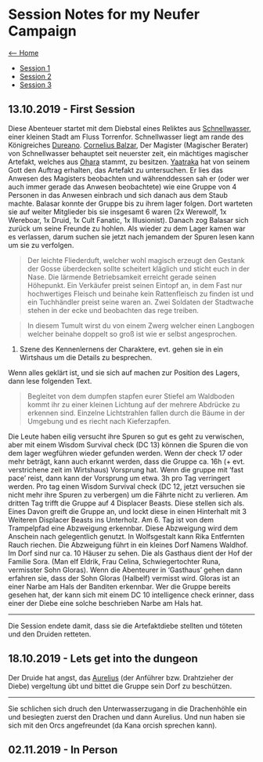 # Session Notes for my Neufer Campaign

[<-- Home](index.md)


- [Session 1](#13102019---first-session)
- [Session 2](#18102019---lets-get-into-the-dungeon)
- [Session 3](#02112019---in-person)


## 13.10.2019 - First Session

Diese Abenteuer startet mit dem Diebstal eines Reliktes aus [Schnellwasser](places/schnellwasser.md), einer kleinen
Stadt am Fluss Torrenfor. Schnellwasser liegt am rande des Königreiches [Dureano](places/dureano.md).
[Cornelius Balzar](npcs/cornelius_balzar.md), Der Magister (Magischer
Berater) von Schnellwasser behauptet seit neuerster zeit, ein mächtiges magischer Artefakt, welches
aus [Ohara](lore/ohara.md) stammt, zu besitzen. [Yaatraka](characters/index.md#yaatraka) hat von seinem Gott den Auftrag erhalten, das
Artefakt zu untersuchen. Er lies das Anwesen des Magisters beobachten und währenddessen sah er (oder wer auch immer gerade das
Anwesen beobachtete) wie eine Gruppe von 4 Personen in das Anwesen einbrach und sich danach aus dem Staub machte. Balasar
konnte der Gruppe bis zu ihrem lager folgen.
Dort warteten sie auf weiter Mitglieder bis sie insgesamt 6 waren (2x Werewolf, 1x Wereboar,
1x Druid, 1x Cult Fanatic, 1x Illusionist).
Danach zog Balasar sich zurück um seine Freunde zu hohlen. Als wieder zu dem Lager 
kamen war es verlassen, darum suchen sie jetzt nach jemandem der Spuren lesen kann um sie
zu verfolgen.

> Der leichte Fliederduft, welcher wohl magisch
erzeugt den Gestank der Gosse überdecken sollte
scheitert kläglich und sticht euch in der Nase. Die 
lärmende Betriebsamkeit erreicht gerade seinen Höhepunkt. Ein Verkäufer preist seinen Eintopf
an, in dem Fast nur hochwertiges Fleisch und
beinahe kein Rattenfleisch zu finden ist und ein
Tuchhändler preist seine waren an. Zwei Soldaten
der Stadtwache stehen in der ecke und beobachten
das rege treiben.

> In diesem Tumult wirst du von einem Zwerg
welcher einen Langbogen welcher beinahe doppelt
so groß ist wie er selbst angesprochen.

1. Szene des Kennenlernens der Charaktere,
evt. gehen sie in ein Wirtshaus um die Details
zu besprechen.

Wenn alles geklärt ist, und sie sich auf
machen zur Position des Lagers, dann lese
folgenden Text.

>Begleitet von dem dumpfen stapfen eurer Stiefel
am Waldboden kommt ihr zu einer kleinen Lichtung
auf der mehrere Abdrücke zu erkennen sind.
Einzelne Lichtstrahlen fallen durch die Bäume
in der Umgebung und es riecht nach Kieferzapfen.

Die Leute haben eilig versucht ihre Spuren so
gut es geht zu verwischen, aber mit einem
Wisdom Survival check (DC 13) können die
Spuren die von dem lager wegführen wieder
gefunden werden. Wenn der check 17 oder mehr
beträgt, kann auch erkannt werden, dass die
Gruppe ca. 16h (+ evt. verstrichene zeit im
Wirtshaus) Vorsprung hat.
Wenn die gruppe mit ‘fast pace’ reist, dann
kann der Vorsprung um etwa. 3h pro Tag
verringert werden. Pro tag einen Wisdom
Survival check (DC 12, jetzt versuchen sie
nicht mehr ihre Spuren zu verbergen) um die
Fährte nicht zu verlieren.
Am dritten Tag trifft die Gruppe auf 4
Displacer Beasts. Diese stellen sich als. Eines
Davon greift die Gruppe an, und lockt diese
in einen Hinterhalt mit 3 Weiteren Displacer
Beasts ins Unterholz.
Am 6. Tag ist von dem Trampelpfad eine
Abzweigung erkennbar. Diese Abzweigung
wird dem Anschein nach gelegentlich genutzt.
In Wolfsgestalt kann Rika Entfernten Rauch
riechen. Die Abzweigung führt in ein kleines
Dorf Namens Waldhof. Im Dorf sind nur ca.
10 Häuser zu sehen. Die als Gasthaus dient
der Hof der Familie Sora. (Man elf Eldrik, Frau
Celina, Schwiegertochter Runa, vermisster
Sohn Gloras).
Wenn die Abenteurer in ‘Gasthaus’ gehen
dann erfahren sie, dass der Sohn Gloras
(Halbelf) vermisst wird. Gloras ist an einer
Narbe am Hals der Banditen erkennbar.
Wer die Gruppe bereits gesehen hat, der kann
sich mit einem DC 10 intelligence check erinner,
dass einer der Diebe eine solche beschrieben
Narbe am Hals hat.

---

Die Session endete damit, dass sie die Artefaktdiebe stellten und töteten und den Druiden retteten.

## 18.10.2019 - Lets get into the dungeon

Der Druide hat angst, das [Aurelius](npcs/aurelius.md) (der Anführer bzw. Drahtzieher der Diebe) vergeltung übt und bittet die Gruppe sein Dorf zu beschützen.

---
Sie schlichen sich druch den Unterwasserzugang in die Drachenhöhle ein und besiegten zuerst den Drachen
und dann Aurelius. Und nun haben sie sich mit den Orcs angefreundet (da Kana orcish sprechen kann).

## 02.11.2019 - In Person
